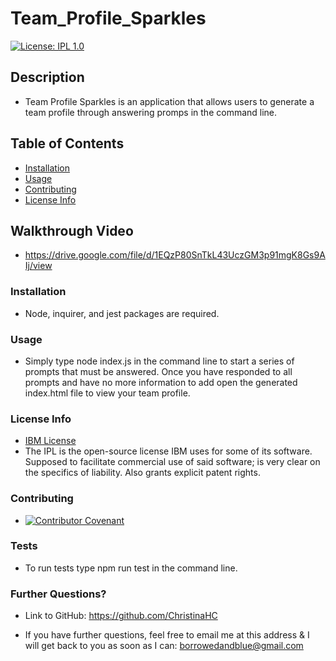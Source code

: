 # Team_Profile_Sparkles
 [![License: IPL 1.0](https://img.shields.io/badge/License-IPL_1.0-blue.svg)](https://opensource.org/licenses/IPL-1.0)

  ## Description
  
  * Team Profile Sparkles is an application that allows users to generate a team profile through answering promps in the command line.

  ## Table of Contents

  * [Installation](#installation)
  * [Usage](#usage)
  * [Contributing](#contributing)
  * [License Info](#license-info)

  ## Walkthrough Video
  
  *  https://drive.google.com/file/d/1EQzP80SnTkL43UczGM3p91mgK8Gs9AIj/view

  ### Installation
  
  * Node, inquirer, and jest packages are required.

  ### Usage

  * Simply type node index.js in the command line to start a series of prompts that must be answered. Once you have responded to all prompts and have no more information to add open the generated index.html file to view your team profile.

  ### License Info
  * [IBM License](https://opensource.org/licenses/IPL-1.0)
  * The IPL is the open-source license IBM uses for some of its software. Supposed to facilitate commercial use of said software; is very clear on the specifics of liability. Also grants explicit patent rights.
  
  ### Contributing

  * [![Contributor Covenant](https://img.shields.io/badge/Contributor%20Covenant-2.1-4baaaa.svg)](code_of_conduct.md)

  ### Tests

  * To run tests type npm run test in the command line.

  ### Further Questions?

  * Link to GitHub: https://github.com/ChristinaHC

  * If you have further questions, feel free to email me at this address & I will get back to you as soon as I can: borrowedandblue@gmail.com

